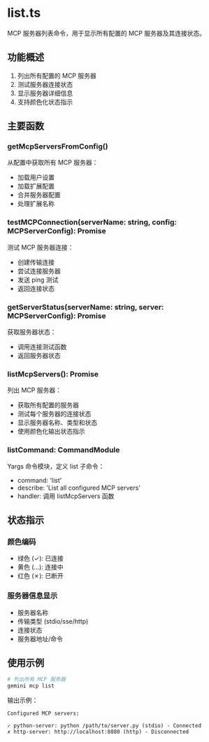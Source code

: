 # list.ts

MCP 服务器列表命令，用于显示所有配置的 MCP 服务器及其连接状态。

## 功能概述

1. 列出所有配置的 MCP 服务器
2. 测试服务器连接状态
3. 显示服务器详细信息
4. 支持颜色化状态指示

## 主要函数

### getMcpServersFromConfig()
从配置中获取所有 MCP 服务器：
- 加载用户设置
- 加载扩展配置
- 合并服务器配置
- 处理扩展名称

### testMCPConnection(serverName: string, config: MCPServerConfig): Promise<MCPServerStatus>
测试 MCP 服务器连接：
- 创建传输连接
- 尝试连接服务器
- 发送 ping 测试
- 返回连接状态

### getServerStatus(serverName: string, server: MCPServerConfig): Promise<MCPServerStatus>
获取服务器状态：
- 调用连接测试函数
- 返回服务器状态

### listMcpServers(): Promise<void>
列出 MCP 服务器：
- 获取所有配置的服务器
- 测试每个服务器的连接状态
- 显示服务器名称、类型和状态
- 使用颜色化输出状态指示

### listCommand: CommandModule
Yargs 命令模块，定义 list 子命令：
- command: 'list'
- describe: 'List all configured MCP servers'
- handler: 调用 listMcpServers 函数

## 状态指示

### 颜色编码
- 绿色 (✓): 已连接
- 黄色 (…): 连接中
- 红色 (✗): 已断开

### 服务器信息显示
- 服务器名称
- 传输类型 (stdio/sse/http)
- 连接状态
- 服务器地址/命令

## 使用示例

```bash
# 列出所有 MCP 服务器
gemini mcp list
```

输出示例：
```
Configured MCP servers:

✓ python-server: python /path/to/server.py (stdio) - Connected
✗ http-server: http://localhost:8080 (http) - Disconnected
```